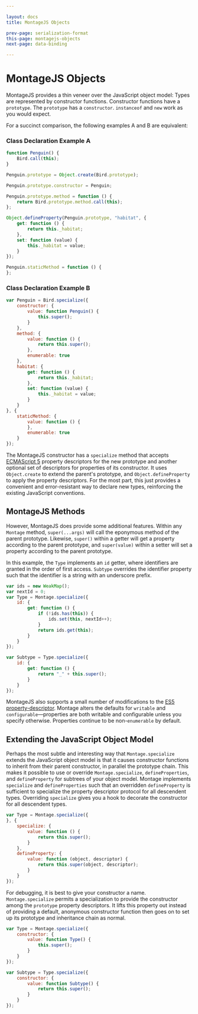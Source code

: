 ```yaml
---

layout: docs
title: MontageJS Objects

prev-page: serialization-format
this-page: montagejs-objects
next-page: data-binding

---
```


# MontageJS Objects

MontageJS provides a thin veneer over the JavaScript object model: Types are represented by constructor functions. Constructor functions have a `prototype`. The `prototype` has a `constructor`. `instanceof` and `new` work as you would expect.

For a succinct comparison, the following examples A and B are equivalent:

### Class Declaration Example A

```javascript
function Penguin() {
    Bird.call(this);
}

Penguin.prototype = Object.create(Bird.prototype);

Penguin.prototype.constructor = Penguin;

Penguin.prototype.method = function () {
    return Bird.prototype.method.call(this);
};

Object.defineProperty(Penguin.prototype, "habitat", {
    get: function () {
        return this._habitat;
    },
    set: function (value) {
        this._habitat = value;
    }
});

Penguin.staticMethod = function () {
};
```

### Class Declaration Example B

```javascript
var Penguin = Bird.specialize({
    constructor: {
        value: function Penguin() {
            this.super();
        }
    },
    method: {
        value: function () {
            return this.super();
        },
        enumerable: true
    },
    habitat: {
        get: function () {
            return this._habitat;
        },
        set: function (value) {
            this._habitat = value;
        }
    }
}, {
    staticMethod: {
        value: function () {
        },
        enumerable: true
    }
});
```

The MontageJS constructor has a `specialize` method that accepts <a href="http://ecma-international.org/ecma-262/5.1/#sec-8.6" target="_blank">ECMAScript 5</a> property descriptors for the new prototype and another optional set of descriptors for properties of its constructor. It uses `Object.create` to extend the parent's prototype, and `Object.defineProperty` to apply the property descriptors. For the most part, this just provides a convenient and error-resistant way to declare new types, reinforcing the existing JavaScript conventions.

## MontageJS Methods
However, MontageJS does provide some additional features. Within any `Montage` method, `super(...args)` will call the eponymous method of the parent prototype. Likewise, `super()` within a getter will get a property according to the parent prototype, and `super(value)` within a setter will set a property according to the parent prototype.

In this example, the `Type` implements an `id` getter, where identifiers are granted in the order of first access. `Subtype` overrides the identifier property such that the identifier is a string with an underscore prefix.

```javascript
var ids = new WeakMap();
var nextId = 0;
var Type = Montage.specialize({
    id: {
        get: function () {
            if (!ids.has(this)) {
                ids.set(this, nextId++);
            }
            return ids.get(this);
        }
    }
});

var Subtype = Type.specialize({
    id: {
        get: function () {
            return "_" + this.super();
        }
    }
});
```

MontageJS also supports a small number of modifications to the <a href="https://developer.mozilla.org/en-US/docs/Web/JavaScript/Reference/Global_Objects/Object/defineProperty" target="_blank">ES5 property-descriptor</a>. Montage alters the defaults for `writable` and `configurable`—properties are both writable and configurable unless you specify otherwise. Properties continue to be non-`enumerable` by default.

## Extending the JavaScript Object Model
Perhaps the most subtle and interesting way that `Montage.specialize` extends the JavaScript object model is that it causes constructor functions to inherit from their parent constructor, in parallel the prototype chain. This makes it possible to use or override `Montage.specialize`, `defineProperties`, and `defineProperty` for subtrees of your object model. Montage implements `specialize` and `defineProperties` such that an overridden `defineProperty` is sufficient to specialize the property descriptor protocol for all descendent types. Overriding `specialize` gives you a hook to decorate the constructor for all descendent types.

```javascript
var Type = Montage.specialize({
}, {
    specialize: {
        value: function () {
            return this.super();
        }
    },
    defineProperty: {
        value: function (object, descriptor) {
            return this.super(object, descriptor);
        }
    }
});
```

For debugging, it is best to give your constructor a name. `Montage.specialize` permits a specialization to  provide the constructor among the `prototype` property descriptors. It lifts this property out instead of providing a default, anonymous constructor function then goes on to set up its prototype and inheritance chain as normal.

```javascript
var Type = Montage.specialize({
    constructor: {
        value: function Type() {
            this.super();
        }
    }
});

var Subtype = Type.specialize({
    constructor: {
        value: function Subtype() {
            return this.super();
        }
    }
});
```

